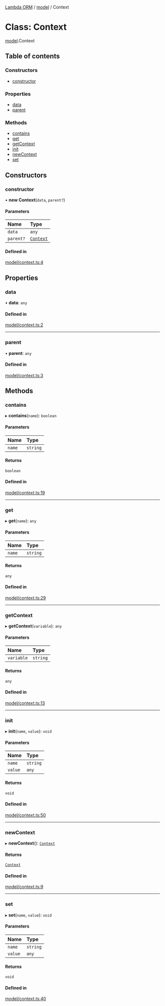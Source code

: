 [Lambda ORM](../README.md) / [model](../modules/model.md) / Context

# Class: Context

[model](../modules/model.md).Context

## Table of contents

### Constructors

- [constructor](model.Context.md#constructor)

### Properties

- [data](model.Context.md#data)
- [parent](model.Context.md#parent)

### Methods

- [contains](model.Context.md#contains)
- [get](model.Context.md#get)
- [getContext](model.Context.md#getcontext)
- [init](model.Context.md#init)
- [newContext](model.Context.md#newcontext)
- [set](model.Context.md#set)

## Constructors

### constructor

• **new Context**(`data`, `parent?`)

#### Parameters

| Name | Type |
| :------ | :------ |
| `data` | `any` |
| `parent?` | [`Context`](model.Context.md) |

#### Defined in

[model/context.ts:4](https://github.com/FlavioLionelRita/lambda-orm/blob/eec4cd3/src/orm/model/context.ts#L4)

## Properties

### data

• **data**: `any`

#### Defined in

[model/context.ts:2](https://github.com/FlavioLionelRita/lambda-orm/blob/eec4cd3/src/orm/model/context.ts#L2)

___

### parent

• **parent**: `any`

#### Defined in

[model/context.ts:3](https://github.com/FlavioLionelRita/lambda-orm/blob/eec4cd3/src/orm/model/context.ts#L3)

## Methods

### contains

▸ **contains**(`name`): `boolean`

#### Parameters

| Name | Type |
| :------ | :------ |
| `name` | `string` |

#### Returns

`boolean`

#### Defined in

[model/context.ts:19](https://github.com/FlavioLionelRita/lambda-orm/blob/eec4cd3/src/orm/model/context.ts#L19)

___

### get

▸ **get**(`name`): `any`

#### Parameters

| Name | Type |
| :------ | :------ |
| `name` | `string` |

#### Returns

`any`

#### Defined in

[model/context.ts:29](https://github.com/FlavioLionelRita/lambda-orm/blob/eec4cd3/src/orm/model/context.ts#L29)

___

### getContext

▸ **getContext**(`variable`): `any`

#### Parameters

| Name | Type |
| :------ | :------ |
| `variable` | `string` |

#### Returns

`any`

#### Defined in

[model/context.ts:13](https://github.com/FlavioLionelRita/lambda-orm/blob/eec4cd3/src/orm/model/context.ts#L13)

___

### init

▸ **init**(`name`, `value`): `void`

#### Parameters

| Name | Type |
| :------ | :------ |
| `name` | `string` |
| `value` | `any` |

#### Returns

`void`

#### Defined in

[model/context.ts:50](https://github.com/FlavioLionelRita/lambda-orm/blob/eec4cd3/src/orm/model/context.ts#L50)

___

### newContext

▸ **newContext**(): [`Context`](model.Context.md)

#### Returns

[`Context`](model.Context.md)

#### Defined in

[model/context.ts:9](https://github.com/FlavioLionelRita/lambda-orm/blob/eec4cd3/src/orm/model/context.ts#L9)

___

### set

▸ **set**(`name`, `value`): `void`

#### Parameters

| Name | Type |
| :------ | :------ |
| `name` | `string` |
| `value` | `any` |

#### Returns

`void`

#### Defined in

[model/context.ts:40](https://github.com/FlavioLionelRita/lambda-orm/blob/eec4cd3/src/orm/model/context.ts#L40)
